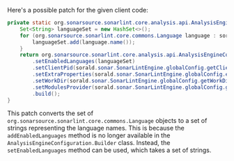 Here's a possible patch for the given client code:

```java
private static org.sonarsource.sonarlint.core.analysis.api.AnalysisEngineConfiguration buildAnalysisEngineConfiguration() {
    Set<String> languageSet = new HashSet<>();
    for (org.sonarsource.sonarlint.core.commons.Language language : sorald.sonar.SonarLintEngine.globalConfig.getEnabledLanguages()) {
        languageSet.add(language.name());
    }
    return org.sonarsource.sonarlint.core.analysis.api.AnalysisEngineConfiguration.builder()
        .setEnabledLanguages(languageSet)
        .setClientPid(sorald.sonar.SonarLintEngine.globalConfig.getClientPid())
        .setExtraProperties(sorald.sonar.SonarLintEngine.globalConfig.extraProperties())
        .setWorkDir(sorald.sonar.SonarLintEngine.globalConfig.getWorkDir())
        .setModulesProvider(sorald.sonar.SonarLintEngine.globalConfig.getModulesProvider())
        .build();
}
```

This patch converts the set of `org.sonarsource.sonarlint.core.commons.Language` objects to a set of strings representing the language names. This is because the `addEnabledLanguages` method is no longer available in the `AnalysisEngineConfiguration.Builder` class. Instead, the `setEnabledLanguages` method can be used, which takes a set of strings.